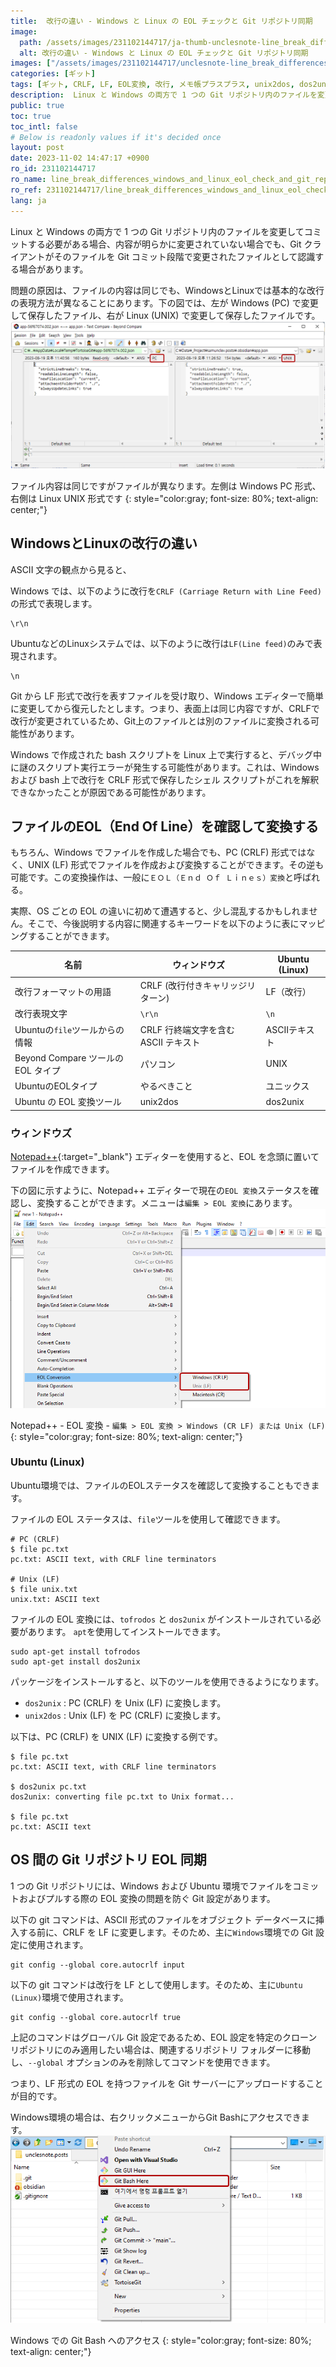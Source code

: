 ```yaml
---
title:  改行の違い - Windows と Linux の EOL チェックと Git リポジトリ同期
image:
  path: /assets/images/231102144717/ja-thumb-unclesnote-line_break_differences_windows_and_linux_eol_check_and_git_repo_sync.png
  alt: 改行の違い - Windows と Linux の EOL チェックと Git リポジトリ同期
images: ["/assets/images/231102144717/unclesnote-line_break_differences_windows_and_linux_eol_check_and_git_repo_sync-same_file_contents_but_different_files,_on_the_left_is_windows_pc_format_and_on_the_right_is_linux_unix_format.png", "/assets/images/231102144717/unclesnote-line_break_differences_windows_and_linux_eol_check_and_git_repo_sync-notepad++-eol_conversion-edit_eol_conversion_windows_cr_lf_or_unix_lf.png", "/assets/images/231102144717/unclesnote-line_break_differences_windows_and_linux_eol_check_and_git_repo_sync-accessing_git_bash_on_windows.png"]
categories: [ギット]
tags: [ギット, CRLF, LF, EOL変換, 改行, メモ帳プラスプラス, unix2dos, dos2unix]
description:  Linux と Windows の両方で 1 つの Git リポジトリ内のファイルを変更してコミットする必要がある場合、内容が明らかに変更されていない場合でも、Git クライアントがそのファイルを Git コミット段階で変更されたファイルとして認識する場合があります。問題の原因は、ファイルの内容は同じでも、Windo
public: true
toc: true
toc_intl: false
# Below is readonly values if it's decided once
layout: post
date: 2023-11-02 14:47:17 +0900
ro_id: 231102144717
ro_name: line_break_differences_windows_and_linux_eol_check_and_git_repo_sync
ro_ref: 231102144717/line_break_differences_windows_and_linux_eol_check_and_git_repo_sync
lang: ja
---
```

Linux と Windows の両方で 1 つの Git リポジトリ内のファイルを変更してコミットする必要がある場合、内容が明らかに変更されていない場合でも、Git クライアントがそのファイルを Git コミット段階で変更されたファイルとして認識する場合があります。  

問題の原因は、ファイルの内容は同じでも、WindowsとLinuxでは基本的な改行の表現方法が異なることにあります。下の図では、左が Windows (PC) で変更して保存したファイル、右が Linux (UNIX) で変更して保存したファイルです。  
![ファイル内容は同じですがファイルが異なります。左側は Windows PC 形式、右側は Linux UNIX 形式です](/assets/images/231102144717/unclesnote-line_break_differences_windows_and_linux_eol_check_and_git_repo_sync-same_file_contents_but_different_files,_on_the_left_is_windows_pc_format_and_on_the_right_is_linux_unix_format.png)  

ファイル内容は同じですがファイルが異なります。左側は Windows PC 形式、右側は Linux UNIX 形式です
{: style="color:gray; font-size: 80%; text-align: center;"}

## WindowsとLinuxの改行の違い
ASCII 文字の観点から見ると、  

Windows では、以下のように改行を`CRLF (Carriage Return with Line Feed)`の形式で表現します。  

```text
\r\n
```
UbuntuなどのLinuxシステムでは、以下のように改行は`LF(Line feed)`のみで表現されます。  

```text
\n
```
Git から LF 形式で改行を表すファイルを受け取り、Windows エディターで簡単に変更してから復元したとします。つまり、表面上は同じ内容ですが、CRLFで改行が変更されているため、Git上のファイルとは別のファイルに変換される可能性があります。  

Windows で作成された bash スクリプトを Linux 上で実行すると、デバッグ中に謎のスクリプト実行エラーが発生する可能性があります。これは、Windows および bash 上で改行を CRLF 形式で保存したシェル スクリプトがこれを解釈できなかったことが原因である可能性があります。  
## ファイルのEOL（End Of Line）を確認して変換する
もちろん、Windows でファイルを作成した場合でも、PC (CRLF) 形式ではなく、UNIX (LF) 形式でファイルを作成および変換することができます。その逆も可能です。この変換操作は、一般に`ＥＯＬ（Ｅｎｄ Ｏｆ Ｌｉｎｅｓ）変換`と呼ばれる。  

実際、OS ごとの EOL の違いに初めて遭遇すると、少し混乱するかもしれません。そこで、今後説明する内容に関連するキーワードを以下のように表にマッピングすることができます。  

|名前|ウィンドウズ|Ubuntu (Linux)|
| ------------------------------------------ | -------------------------------------- | -------------- |
|改行フォーマットの用語|CRLF (改行付きキャリッジリターン)|LF（改行）|
|改行表現文字|`\r\n`|`\n`|
|Ubuntuの`file`ツールからの情報|CRLF 行終端文字を含む ASCII テキスト|ASCIIテキスト|
|Beyond Compare ツールの EOL タイプ|パソコン|UNIX|
|UbuntuのEOLタイプ|やるべきこと|ユニックス|
|Ubuntu の EOL 変換ツール|unix2dos|dos2unix|

### ウィンドウズ
[Notepad++](https://notepad-plus-plus.org/downloads){:target="_blank"} エディターを使用すると、EOL を念頭に置いてファイルを作成できます。  

下の図に示すように、Notepad++ エディターで現在の`EOL 変換`ステータスを確認し、変換することができます。メニューは`編集 > EOL 変換`にあります。  
![Notepad++ - EOL 変換 - `編集 > EOL 変換 > Windows (CR LF) または Unix (LF)`](/assets/images/231102144717/unclesnote-line_break_differences_windows_and_linux_eol_check_and_git_repo_sync-notepad++-eol_conversion-edit_eol_conversion_windows_cr_lf_or_unix_lf.png)  

Notepad++ - EOL 変換 - `編集 > EOL 変換 > Windows (CR LF) または Unix (LF)`
{: style="color:gray; font-size: 80%; text-align: center;"}

### Ubuntu (Linux)
Ubuntu環境では、ファイルのEOLステータスを確認して変換することもできます。  

ファイルの EOL ステータスは、`file`ツールを使用して確認できます。  

```shell
# PC (CRLF)
$ file pc.txt 
pc.txt: ASCII text, with CRLF line terminators

# Unix (LF)
$ file unix.txt 
unix.txt: ASCII text
```
ファイルの EOL 変換には、`tofrodos` と `dos2unix` がインストールされている必要があります。 `apt`を使用してインストールできます。  

```shell
sudo apt-get install tofrodos
sudo apt-get install dos2unix
```
パッケージをインストールすると、以下のツールを使用できるようになります。  
- `dos2unix` : PC (CRLF) を Unix (LF) に変換します。
- `unix2dos` : Unix (LF) を PC (CRLF) に変換します。

以下は、PC (CRLF) を UNIX (LF) に変換する例です。  

```shell
$ file pc.txt 
pc.txt: ASCII text, with CRLF line terminators

$ dos2unix pc.txt 
dos2unix: converting file pc.txt to Unix format...

$ file pc.txt 
pc.txt: ASCII text

```
## OS 間の Git リポジトリ EOL 同期
1 つの Git リポジトリには、Windows および Ubuntu 環境でファイルをコミットおよびプルする際の EOL 変換の問題を防ぐ Git 設定があります。  

以下の git コマンドは、ASCII 形式のファイルをオブジェクト データベースに挿入する前に、CRLF を LF に変更します。そのため、主に`Windows`環境での Git 設定に使用されます。  

```shell
git config --global core.autocrlf input 
```
以下の git コマンドは改行を LF として使用します。そのため、主に`Ubuntu (Linux)`環境で使用されます。  

```shell
git config --global core.autocrlf true
```
上記のコマンドはグローバル Git 設定であるため、EOL 設定を特定のクローン リポジトリにのみ適用したい場合は、関連するリポジトリ フォルダーに移動し、`--global` オプションのみを削除してコマンドを使用できます。  

つまり、LF 形式の EOL を持つファイルを Git サーバーにアップロードすることが目的です。  

Windows環境の場合は、右クリックメニューからGit Bashにアクセスできます。  
![Windows での Git Bash へのアクセス](/assets/images/231102144717/unclesnote-line_break_differences_windows_and_linux_eol_check_and_git_repo_sync-accessing_git_bash_on_windows.png)  

Windows での Git Bash へのアクセス
{: style="color:gray; font-size: 80%; text-align: center;"}

